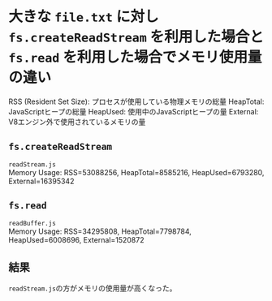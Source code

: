 # 大きな `file.txt` に対し `fs.createReadStream` を利用した場合と `fs.read` を利用した場合でメモリ使用量の違い

RSS (Resident Set Size): プロセスが使用している物理メモリの総量
HeapTotal: JavaScriptヒープの総量
HeapUsed: 使用中のJavaScriptヒープの量
External: V8エンジン外で使用されているメモリの量

## `fs.createReadStream`

`readStream.js`  
Memory Usage: RSS=53088256, HeapTotal=8585216, HeapUsed=6793280, External=16395342

## `fs.read`

`readBuffer.js`  
Memory Usage: RSS=34295808, HeapTotal=7798784, HeapUsed=6008696, External=1520872

## 結果

`readStream.js`の方がメモリの使用量が高くなった。
